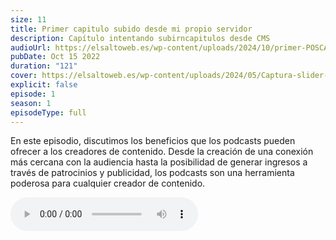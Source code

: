 ```yaml
---
size: 11
title: Primer capitulo subido desde mi propio servidor
description: Capítulo intentando subirncapitulos desde CMS
audioUrl: https://elsaltoweb.es/wp-content/uploads/2024/10/primer-POSCAST.ogg
pubDate: Oct 15 2022
duration: "121"
cover: https://elsaltoweb.es/wp-content/uploads/2024/05/Captura-slider-responsivo.jpg
explicit: false
episode: 1
season: 1
episodeType: full
---
```


En este episodio, discutimos los beneficios que los podcasts pueden ofrecer a los creadores de contenido. Desde la creación de una conexión más cercana con la audiencia hasta la posibilidad de generar ingresos a través de patrocinios y publicidad, los podcasts son una herramienta poderosa para cualquier creador de contenido.

<audio controls>
  <source src="https://drive.google.com/uc?export=download&id=1In2v6uxu0CEn7r5zB_M4-c87AOm9rGye" type="audio/ogg">
  Tu navegador no soporta la reproducción de audio.
</audio>

